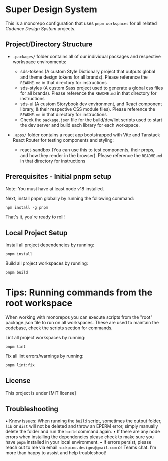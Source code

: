 # Super Design System

This is a monorepo configuration that uses `pnpm workspaces` for all related _Cadence Design System_ projects.

## Project/Directory Structure

- `.packages/` folder contains all of our individual packages and respective workspace environments:

  - sds-tokens (A custom Style Dictionary project that outputs global and theme design tokens for all  brands). Please reference the `README.md` in that directory for instructions
  - sds-styles (A custom Sass project used to generate a global css files for all brands). Please reference the `README.md` in that directory for instructions
  - sds-ui (A custom Storybook dev environment, and React component library, & their respective CSS module files). Please reference the `README.md` in that directory for instructions
  - Check the `package.json` file for the build/dev/lint scripts used to start the dev server and build each library for each workspace.

- `.apps/` folder contains a react app bootstrapped with Vite and Tanstack React Router for testing components and styling:

  - react-sandbox (You can use this to test components, their props, and how they render in the browser). Please reference the `README.md` in that directory for instructions

## Prerequisites - Initial pnpm setup

Note: You must have at least node v18 installed.

Next, install pnpm globally by running the following command:

```text
npm install -g pnpm
```

That's it, you're ready to roll!

## Local Project Setup

Install all project dependencies by running:

```text
pnpm install
```

Build all project workspaces by running:

```text
pnpm build
```

# Tips: Running commands from the root workspace

When working with monorepos you can execute scripts from the "root" package.json file to run on all workspaces. These are used to maintain the codebase, check the scripts section for commands.

Lint all project workspaces by running:

```text
pnpm lint
```

Fix all lint errors/warnings by running:

```text
pnpm lint:fix
```

## License

This project is under [MIT license]

## Troubleshooting

• Know issues: When running the `build` script, sometimes the output folder, `lib` or `dist` will not be deleted and throw an EPERM error, simply manually delete the folder and run the `build` command again.
• If there are any node errors when installing the dependencies please check to make sure you have `pnpm` installed in your local environment.
• If errors persist, please reach out to me via email `nickpino.designs@gmail.com` or Teams chat. I'm more than happy to assist and help troubleshoot!
